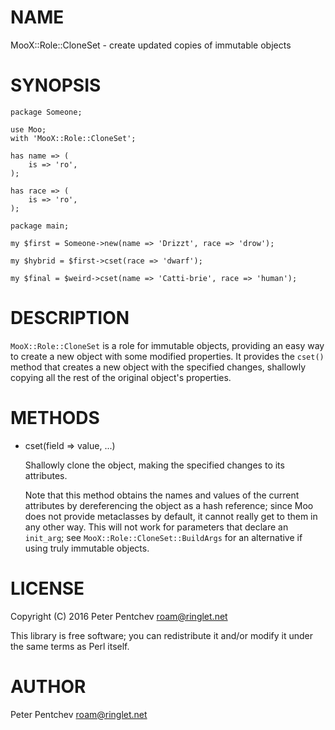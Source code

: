 # NAME

MooX::Role::CloneSet - create updated copies of immutable objects

# SYNOPSIS

    package Someone;

    use Moo;
    with 'MooX::Role::CloneSet';

    has name => (
        is => 'ro',
    );

    has race => (
        is => 'ro',
    );

    package main;

    my $first = Someone->new(name => 'Drizzt', race => 'drow');

    my $hybrid = $first->cset(race => 'dwarf');

    my $final = $weird->cset(name => 'Catti-brie', race => 'human');

# DESCRIPTION

`MooX::Role::CloneSet` is a role for immutable objects, providing an easy
way to create a new object with some modified properties.  It provides
the `cset()` method that creates a new object with the specified changes,
shallowly copying all the rest of the original object's properties.

# METHODS

- cset(field => value, ...)

    Shallowly clone the object, making the specified changes to its attributes.

    Note that this method obtains the names and values of the current attributes
    by dereferencing the object as a hash reference; since Moo does not provide
    metaclasses by default, it cannot really get to them in any other way.
    This will not work for parameters that declare an `init_arg`; see
    `MooX::Role::CloneSet::BuildArgs` for an alternative if using truly
    immutable objects.

# LICENSE

Copyright (C) 2016  Peter Pentchev <roam@ringlet.net>

This library is free software; you can redistribute it and/or modify
it under the same terms as Perl itself.

# AUTHOR

Peter Pentchev <roam@ringlet.net>
